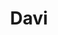 ---
title: Davi
artigo: o
picture: /images/d/
background: /images/fundos/Estrelas.jpg
style: style-vermelho1
description: Nome bíblico, Davi tem...
full-description: Nome bíblico, Davi tem origem no hebraico e quer dizer aquele que é querido, amado, o preferido. Denota pessoas que se fazem bem quistas pelos outros com facilidade, qualidade que as destacam. Ter um Davizinho em casa pode até causar um certo ciúmes dos irmãos, mas quem não gostaria de ter uma doçura assim, hein?!
---